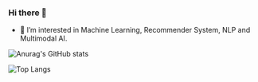 ### Hi there 👋

- 👀 I’m interested in Machine Learning, Recommender System, NLP and Multimodal AI.

![Anurag's GitHub stats](https://github-readme-stats.vercel.app/api?username=tomo-cps)

![Top Langs](https://github-readme-stats.vercel.app/api/top-langs/?username=tomo-cps&layout=compact)

<!--
**tomo-cps/tomo-cps** is a ✨ _special_ ✨ repository because its `README.md` (this file) appears on your GitHub profile.

Here are some ideas to get you started:

- 🔭 I’m currently working on ...
- 🌱 I’m currently learning ...
- 👯 I’m looking to collaborate on ...
- 🤔 I’m looking for help with ...
- 💬 Ask me about ...
- 📫 How to reach me: ...
- 😄 Pronouns: ...
- ⚡ Fun fact: ...
-->
